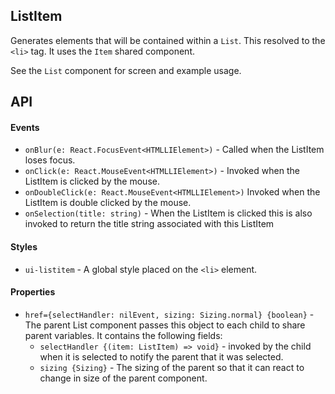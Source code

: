 <a name="module_ListItem"></a>

## ListItem
Generates elements that will be contained within a `List`.  This resolved
to the `<li>` tag.  It uses the `Item` shared component.

See the `List` component for screen and example usage.

## API
#### Events
- `onBlur(e: React.FocusEvent<HTMLLIElement>)` - Called when the ListItem
loses focus.
- `onClick(e: React.MouseEvent<HTMLLIElement>)` - Invoked when the ListItem
is clicked by the mouse.
- `onDoubleClick(e: React.MouseEvent<HTMLLIElement>)` Invoked when the
ListItem is double clicked by the mouse.
- `onSelection(title: string)` - When the ListItem is clicked this is also
invoked to return the title string associated with this ListItem

#### Styles
- `ui-listitem` - A global style placed on the `<li>` element.

#### Properties
- `href={selectHandler: nilEvent, sizing: Sizing.normal} {boolean}` - The
parent List component passes this object to each child to share parent
variables.  It contains the following fields:
  - `selectHandler {(item: ListItem) => void}` - invoked by the child when
    it is selected to notify the parent that it was selected.
  - `sizing {Sizing}` - The sizing of the parent so that it can react to
    change in size of the parent component.

